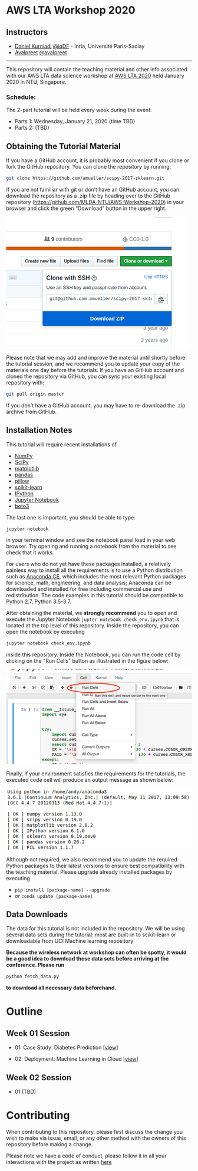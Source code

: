 AWS LTA Workshop 2020
================================


Instructors
-----------

- [Daniel Kurniadi](https://www.linkedin.com/in/danielkur/)  [@iqDF](https://github.com/iqDF) - Inria, Université Paris-Saclay
- [Avalpreet](#) [@avalpreet]()
---


This repository will contain the teaching material and other info associated with our AWS LTA data science workshop
at [AWS LTA 2020](https://github.com/MLDA-NTU) held January 2020 in NTU, Singapore.

### Schedule:

The 2-part tutorial will be held every week during the event:

- Parts 1: Wednesday, January 21, 2020 (time TBD) 
- Parts 2: (TBD)


Obtaining the Tutorial Material
------------------


If you have a GitHub account, it is probably most convenient if you clone or
fork the GitHub repository. You can clone the repository by running:

```bash
git clone https://github.com/amueller/scipy-2017-sklearn.git

```

 If you are not familiar with git or don’t have an
GitHub account, you can download the repository as a .zip file by heading over
to the GitHub repository (https://github.com/MLDA-NTU/AWS-Workshop-2020) in
your browser and click the green “Download” button in the upper right.

![](AWS/assets/download-repo.png)

Please note that we may add and improve the material until shortly before the
tutorial session, and we recommend you to update your copy of the materials one
day before the tutorials. If you have an GitHub account and cloned the
repository via GitHub, you can sync your existing local repository with:

```bash
git pull origin master
```

If you don’t have a GitHub account, you may have to re-download the .zip
archive from GitHub.


Installation Notes
------------------

This tutorial will require recent installations of

- [NumPy](http://www.numpy.org)
- [SciPy](http://www.scipy.org)
- [matplotlib](http://matplotlib.org)
- [pandas](http://pandas.pydata.org)
- [pillow](https://python-pillow.org)
- [scikit-learn](http://scikit-learn.org/stable/)
- [IPython](http://ipython.readthedocs.org/en/stable/)
- [Jupyter Notebook](http://jupyter.org)
- [boto3](https://boto3.readthedocs.io/)

The last one is important, you should be able to type:

    jupyter notebook

in your terminal window and see the notebook panel load in your web browser.
Try opening and running a notebook from the material to see check that it works.

For users who do not yet have these  packages installed, a relatively
painless way to install all the requirements is to use a Python distribution
such as [Anaconda CE](http://store.continuum.io/ "Anaconda CE"), which includes
the most relevant Python packages for science, math, engineering, and
data analysis; Anaconda can be downloaded and installed for free
including commercial use and redistribution.
The code examples in this tutorial should be compatible to Python 2.7,
Python 3.5-3.7.

After obtaining the material, we **strongly recommend** you to open and execute
the Jupyter Notebook `jupter notebook check_env.ipynb` that is located at the
top level of this repository. Inside the repository, you can open the notebook
by executing

```bash
jupyter notebook check_env.ipynb
```

inside this repository. Inside the Notebook, you can run the code cell by
clicking on the "Run Cells" button as illustrated in the figure below:

![](AWS/assets/check_env-1.png)


Finally, if your environment satisfies the requirements for the tutorials, the
executed code cell will produce an output message as shown below:

![](AWS/assets/check_env-2.png)

Although not required, we also recommend you to update the required Python
packages to their latest versions to ensure best compatibility with the
teaching material. Please upgrade already installed packages by executing

- `pip install [package-name] --upgrade`  
- or `conda update [package-name]`


Data Downloads
--------------

The data for this tutorial is not included in the repository.  We will be
using several data sets during the tutorial: most are built-in to scikit-learn or downloadable from UCI Machine learning repository

**Because the wireless network
at workshop can often be spotty, it would be a good idea to download these
data sets before arriving at the conference.
Please run**
```bash
python fetch_data.py
```
**to download all necessary data beforehand.**


Outline
=======

Week 01 Session
---------------

- 01: Case Study: Diabetes Prediction [[view](AWS/Week1-AWS-Sagemaker/Week1_Diabetes_Prediction.ipynb)]

- 02: Deployment: Machine Learning in Cloud [[view](AWS/Week1-AWS-Sagemaker/Week1_ML_in_Cloud.ipynb)]

Week 02 Session
-----------------
- 01 (TBD)


Contributing
=======

When contributing to this repository, please first discuss the change you wish to make via issue,
email, or any other method with the owners of this repository before making a change. 

Please note we have a code of conduct, please follow it in all your interactions with the project as written [here](docs/CONTRIBUTING.md)
